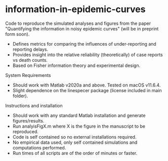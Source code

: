 # information-in-epidemic-curves
Code to reproduce the simulated analyses and figures from the paper "Quantifying the information in noisy epidemic curves" (will be in preprint form soon).
- Defines metrics for comparing the influences of under-reporting and reporting delays.
- Provides insight into the relative reliability (theoretically) of case reports vs death counts.
- Based on Fisher information theory and experimental design.


System Requirements
- Should work with Matlab v2020a and above. Tested on macOS v11.6.4.
- Slight dependence on the linespecer package (license included in main folder).

Instructions and installation
- Should work with any standard Matlab installation and generate figures/results.
- Run analyisFigX.m where X is the figure in the manuscript to be reproduced.
- Code is self contained so no external installations required.
- No empirical data used, only self contained simulations and computations performed.
- Run times of all scripts are of the order of minutes or faster.
